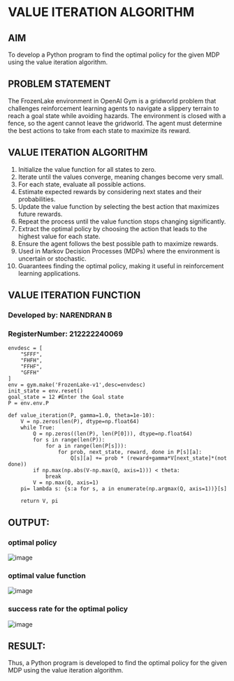 # VALUE ITERATION ALGORITHM

## AIM
To develop a Python program to find the optimal policy for the given MDP using the value iteration algorithm.

## PROBLEM STATEMENT
The FrozenLake environment in OpenAI Gym is a gridworld problem that challenges reinforcement learning agents to navigate a slippery terrain to reach a goal state while avoiding hazards. The environment is closed with a fence, so the agent cannot leave the gridworld. The agent must determine the best actions to take from each state to maximize its reward.

## VALUE ITERATION ALGORITHM
1. Initialize the value function for all states to zero.
2. Iterate until the values converge, meaning changes become very small.
3. For each state, evaluate all possible actions.
4. Estimate expected rewards by considering next states and their probabilities.
5. Update the value function by selecting the best action that maximizes future rewards.
6. Repeat the process until the value function stops changing significantly.
7. Extract the optimal policy by choosing the action that leads to the highest value for each state.
8. Ensure the agent follows the best possible path to maximize rewards.
9. Used in Markov Decision Processes (MDPs) where the environment is uncertain or stochastic.
10. Guarantees finding the optimal policy, making it useful in reinforcement learning applications.

## VALUE ITERATION FUNCTION
### Developed by: NARENDRAN B
### RegisterNumber: 212222240069

```
envdesc = [
    "SFFF",
    "FHFH",
    "FFHF",
    "GFFH"
]
env = gym.make('FrozenLake-v1',desc=envdesc)
init_state = env.reset()
goal_state = 12 #Enter the Goal state
P = env.env.P
```
```
def value_iteration(P, gamma=1.0, theta=1e-10):
    V = np.zeros(len(P), dtype=np.float64)
    while True:
        Q = np.zeros((len(P), len(P[0])), dtype=np.float64)
        for s in range(len(P)):
            for a in range(len(P[s])):
                for prob, next_state, reward, done in P[s][a]:
                    Q[s][a] += prob * (reward+gamma*V[next_state]*(not done))
        if np.max(np.abs(V-np.max(Q, axis=1))) < theta:
            break
        V = np.max(Q, axis=1)
    pi= lambda s: {s:a for s, a in enumerate(np.argmax(Q, axis=1))}[s]

    return V, pi
```

## OUTPUT:
### optimal policy
![image](https://github.com/user-attachments/assets/856861c7-36f8-4960-ab28-82196bf4b1ab)


### optimal value function
![image](https://github.com/user-attachments/assets/dac203d0-c2c5-4ff2-81e6-929786220b70)


### success rate for the optimal policy

![image](https://github.com/user-attachments/assets/b88ef010-f1c6-4763-bb4b-8fd1c75f9eb0)


## RESULT:

Thus, a Python program is developed to find the optimal policy for the given MDP using the value iteration algorithm.
